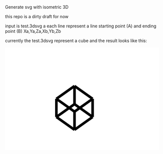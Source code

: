 Generate svg with isometric 3D

this repo is a dirty draft for now

input is test.3dsvg a each line represent a line starting point (A) and ending point (B)
Xa,Ya,Za,Xb,Yb,Zb

currently the test.3dsvg represent a cube and the result looks like this:

<img src="./example/result.svg">
